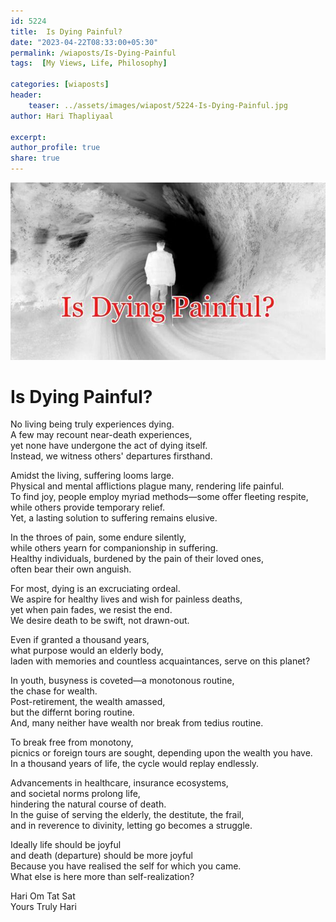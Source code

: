 ```yaml
---    
id: 5224  
title:  Is Dying Painful?    
date: "2023-04-22T08:33:00+05:30"    
permalink: /wiaposts/Is-Dying-Painful
tags:  [My Views, Life, Philosophy]     
    
categories: [wiaposts] 
header:    
    teaser: ../assets/images/wiapost/5224-Is-Dying-Painful.jpg    
author: Hari Thapliyaal    

excerpt:    
author_profile: true    
share: true    
---    
```

    
![Dying is Painful?](../assets/images/wiapost/5224-Is-Dying-Painful.jpg)    
    
# Is Dying Painful?   
   
No living being truly experiences dying.     
A few may recount near-death experiences,     
yet none have undergone the act of dying itself.     
Instead, we witness others' departures firsthand.    
    
Amidst the living, suffering looms large.     
Physical and mental afflictions plague many, rendering life painful.     
To find joy, people employ myriad methods—some offer fleeting respite,     
while others provide temporary relief.     
Yet, a lasting solution to suffering remains elusive.    
    
In the throes of pain, some endure silently,     
while others yearn for companionship in suffering.     
Healthy individuals, burdened by the pain of their loved ones,     
often bear their own anguish.    
    
For most, dying is an excruciating ordeal.     
We aspire for healthy lives and wish for painless deaths,     
yet when pain fades, we resist the end.     
We desire death to be swift, not drawn-out.    
    
Even if granted a thousand years,     
what purpose would an elderly body,     
laden with memories and countless acquaintances, serve on this planet?    
    
In youth, busyness is coveted—a monotonous routine,     
the chase for wealth.     
Post-retirement, the wealth amassed,     
but the differnt boring routine.    
And, many neither have wealth nor break from tedius routine.    
    
To break free from monotony,     
picnics or foreign tours are sought, depending upon the wealth you have.     
In a thousand years of life, the cycle would replay endlessly.    
    
Advancements in healthcare, insurance ecosystems,     
and societal norms prolong life,     
hindering the natural course of death.     
In the guise of serving the elderly, the destitute, the frail,     
and in reverence to divinity, letting go becomes a struggle.    
    
Ideally life should be joyful    
and death (departure) should be more joyful    
Because you have realised the self for which you came.    
What else is here more than self-realization?    
    
Hari Om Tat Sat    
Yours Truly Hari    



